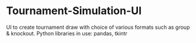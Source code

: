 # Tournament-Simulation-UI
UI to create tournament draw with choice of various formats such as group & knockout. Python libraries in use: pandas, tkintr
